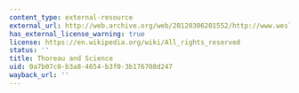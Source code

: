 ```yaml
---
content_type: external-resource
external_url: http://web.archive.org/web/20120306201552/http://www.wesleyan.edu/synthesis/Synthesis/Thoreau.html
has_external_license_warning: true
license: https://en.wikipedia.org/wiki/All_rights_reserved
status: ''
title: Thoreau and Science
uid: 0a7b07c0-b3a8-4654-b3f0-3b176708d247
wayback_url: ''
---
```

